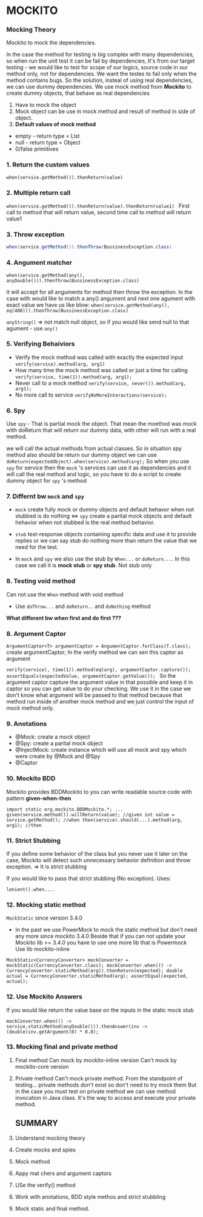 # MOCKITO
### Mocking Theory
Mockito to mock the dependencies.

In the case the method for testing is big complex with many dependencies, so when run the unit test it can be fail by dependencies, It's from our target testing - we would like to test for scope of our logics, source code in our method only, not for dependencies. We want the testes to fail only when the method contains bugs.
So the solution, insteal of using real dependencies, we can use dummy dependencies.
We use mock method from **Mockito** to create dummy objects, that behave as real dependencies

1. Have to mock the object
2. Mock object can be use in mock method and result of method in side of object. 
3. **Default values of mock method**
 -  empty - return type = List
 - null - return type = Object
 - 0/false primitives
### 1. Return the custom values
 ``when(service.getMethod()).thenReturn(value) ``
### 2. Multiple return call
``when(service.getMethod()).thenReturn(value).thenReturn(value1) ``
First call to method that will return value, second time call to method will return value1
### 3. Throw exception
```java
when(service.getMethod()).thenThrow(BussinessException.class)
```
### 4. Angument matcher
``when(service.getMethod(any(), anyDouble())).thenThrow(BussinessException.class)``

It will accept for all anguments for method then throw the exception.
In the case with would like to match a any() angument and next one agument with exact value we have us like blow:
``when(service.getMethod(any(), eq(400))).thenThrow(BussinessException.class)``

``anyString()`` => not match null object, so if you would like send null to that agument - use ``any()``

### 5. Verifying Behaiviors
-  Verify the mock method was called with exactly the expected input
``verify(service).method(arg, arg1)``
- How many time the mock method was called or just a time for calling
``verify(service, time(1)).method(arg, arg1);``
- Never call to a mock method
``verify(service, never()).method(arg, arg1);``
- No more call to service
``verifyNoMoreInteractions(service);``

### 6. Spy
Use ``spy`` - That is partial mock the object. That mean the moethod was mock with doReturn that will return our dummy data, with other will run with a real method.

we will call the actual methods from actual classes. So in situation spy method also should be return our dummy object we can use
``
doReturn(expectedObject).when(service).method(arg);
``
So when you use ``spy`` for service then the ``mock`` 's services can use it as dependencies and it will call the real method and logic, so you have to do a script to create dummy object for ``spy`` 's method

### 7. **Differnt bw ``mock`` and ``spy``**
- ``mock`` create fully mock or dummy objects and default behavor when not stubbed is do nothing <=> ``spy`` create a parital mock objects and default hehavior when not stubbed is the real method behavior.
- ``stub`` test-response objects containing specific data and use it to provide replies or we can say stub do nothing more than return the value that we need for the test.

- In ``mock`` and ``spy`` we also use the stub by ``When...`` or ``doReturn...``. In this case we call it is **mock stub** or **spy stub**. Not stub only

### 8. Testing void method
Can not use the ``When`` method with void method
- Use ``doThrow...`` and ``doReturn..`` and ``doNothing`` method 

**What different bw when first and do first ???**
### 8. Argument Captor
``ArgumentCaptor<T> argumentCaptor = AngumentCaptor.forClass(T.class);
``
create argumentCaptor;
In the verify method we can sen this captor as argument

``verify(service), time(1)).method(eq(arg), argumentCaptor.capture());
assertEquals(expectedValue, argumentCaptor.getValue());
``
So the argument captor capture the argument value in that possible and keep it in captor so you can get value to do your checking. We use it in the case we don't know what argument will be passed to that method because that method run inside of another mock method and we just control the input of mock method only.

### 9. Anotations
- @Mock: create a mock object
- @Spy: create a parital mock  object
- @InjectMock: create instance which will use all mock and spy which were create by @Mock and @Spy
- @Captor
### 10. Mockito BDD
Mockito provides BDDMockito to you can write readable source code with pattern **given-when-then**

``
import static org.mockito.BDDMockito.*;
...
given(service.method()).willReturn(value); //given
int value = service.getMethod(); //when
then(service).should(...).method(arg, arg1); //then
``
### 11. Strict Stubbing
If you define some behavior of the class but you never use it later on the case, Mockito will detect such unnecessary behavior definition and throw exception.
=> It is strict stubbing

If you would like to pass that strict stubbing (No exception). Uses:

``lenient().when....``

### 12. Mocking static method
``MockStatic`` since version 3.4.0
- In the past we use PowerMock to mock the static method but don't need any more since mockito 3.4.0
    Beside that if you can not update your Mockito lib >= 3.4.0 you have to use one more lib that is Powermock
Use lib mockito-inline

``
MockStatic<CurrencyConverter> mockConverter = mockStatic(CurrencyConverter.class);
mockConverter.when(() -> CurrencyConverter.staticMethod(arg)).thenReturn(expected);
double actual = CurrencyConverter.staticMethod(arg);
assertEqual(expected, actual);
``

### 12. Use Mockito Answers
If you would like return the value base on the inputs in the static mock stub

``
mockConverter.when(() -> service.staticMethod(anyDouble())).thenAnswer(inv -> (double)inv.getArgument(0) * 0.8);
``
### 13. Mocking final and private method
1. Final method
   Can mock by mockito-inline version
   Can't mock by mockito-core version
2. Private method
   Can't mock private method.
   From the standpoint of testing... private methods don't exist so don't need to try mock them
   But in the case you must test on private method we can use method invocation in Java class. It's the way to access and execute your private method.

   ## SUMMARY
1. Understand mocking theory
2. Create mocks and spies
3. Mock method
4. Appy mat chers and argument captors
5. USe the verify() method
6. Work with anotations, BDD style methos and strict stubbling
7. Mock static and final method.

